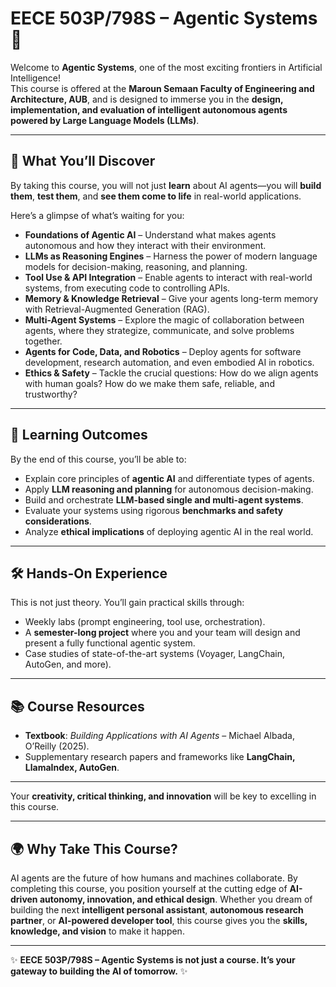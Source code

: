 # EECE 503P/798S – Agentic Systems 🚀

Welcome to **Agentic Systems**, one of the most exciting frontiers in Artificial Intelligence!  
This course is offered at the **Maroun Semaan Faculty of Engineering and Architecture, AUB**, and is designed to immerse you in the **design, implementation, and evaluation of intelligent autonomous agents powered by Large Language Models (LLMs)**.

---

## 🌟 What You’ll Discover

By taking this course, you will not just **learn** about AI agents—you will **build them**, **test them**, and **see them come to life** in real-world applications.  

Here’s a glimpse of what’s waiting for you:

- **Foundations of Agentic AI** – Understand what makes agents autonomous and how they interact with their environment.  
- **LLMs as Reasoning Engines** – Harness the power of modern language models for decision-making, reasoning, and planning.  
- **Tool Use & API Integration** – Enable agents to interact with real-world systems, from executing code to controlling APIs.  
- **Memory & Knowledge Retrieval** – Give your agents long-term memory with Retrieval-Augmented Generation (RAG).  
- **Multi-Agent Systems** – Explore the magic of collaboration between agents, where they strategize, communicate, and solve problems together.  
- **Agents for Code, Data, and Robotics** – Deploy agents for software development, research automation, and even embodied AI in robotics.  
- **Ethics & Safety** – Tackle the crucial questions: How do we align agents with human goals? How do we make them safe, reliable, and trustworthy?  

---

## 🎯 Learning Outcomes

By the end of this course, you’ll be able to:

- Explain core principles of **agentic AI** and differentiate types of agents.  
- Apply **LLM reasoning and planning** for autonomous decision-making.  
- Build and orchestrate **LLM-based single and multi-agent systems**.  
- Evaluate your systems using rigorous **benchmarks and safety considerations**.  
- Analyze **ethical implications** of deploying agentic AI in the real world.  

---

## 🛠️ Hands-On Experience

This is not just theory. You’ll gain practical skills through:

- Weekly labs (prompt engineering, tool use, orchestration).  
- A **semester-long project** where you and your team will design and present a fully functional agentic system.  
- Case studies of state-of-the-art systems (Voyager, LangChain, AutoGen, and more).  

---

## 📚 Course Resources

- **Textbook**: *Building Applications with AI Agents* – Michael Albada, O’Reilly (2025).  
- Supplementary research papers and frameworks like **LangChain, LlamaIndex, AutoGen**.  

---

Your **creativity, critical thinking, and innovation** will be key to excelling in this course.  

---

## 🌍 Why Take This Course?

AI agents are the future of how humans and machines collaborate. By completing this course, you position yourself at the cutting edge of **AI-driven autonomy, innovation, and ethical design**. Whether you dream of building the next **intelligent personal assistant**, **autonomous research partner**, or **AI-powered developer tool**, this course gives you the **skills, knowledge, and vision** to make it happen.  

---

✨ **EECE 503P/798S – Agentic Systems is not just a course. It’s your gateway to building the AI of tomorrow.** ✨